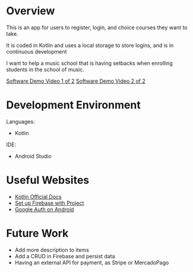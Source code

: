 # Overview

This is an app for users to register, login, and choice courses they want to take.

It is coded in Kotlin and uses a local storage to store logins, and is in continuous development

I want to help a music school that is having setbacks when enrolling students in the school of music.

[Software Demo Video 1 of 2](https://www.loom.com/share/7300c501a05e45cf9d92ff9d9c612c8a?sid=7b174d4b-4d29-4a3c-a2c3-1b36a935550a)
[Software Demo Video 2 of 2](https://www.loom.com/share/53106628321a4352ae2b21ccd8252409?sid=b30cc5f3-5080-45b1-bb68-b8ee5cff2c7d)

# Development Environment

Languages:
- Kotlin

IDE: 
- Android Studio

# Useful Websites

- [Kotlin Official Docs](https://kotlinlang.org/docs/getting-started.html)
- [Set up Firebase with Project](https://firebase.google.com/docs/android/setup)
- [Google Auth on Android](https://firebase.google.com/docs/auth/android/google-signin)

# Future Work

- Add more description to items
- Add a CRUD in Firebase and persist data
- Having an external API for payment, as Stripe or MercadoPago